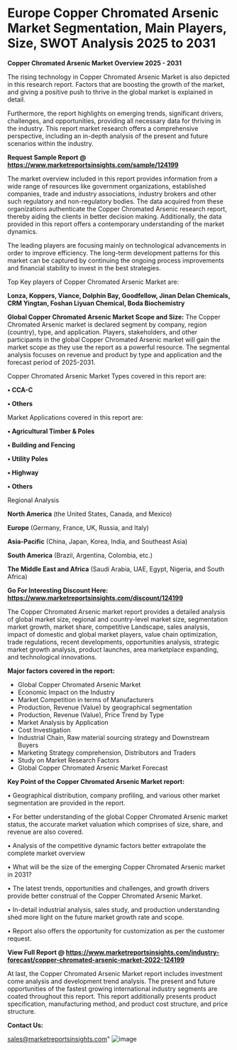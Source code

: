 # Europe Copper Chromated Arsenic Market Segmentation, Main Players, Size, SWOT Analysis 2025 to 2031

<Strong> Copper Chromated Arsenic Market Overview 2025 - 2031</strong>

The rising technology in Copper Chromated Arsenic Market is also depicted in this research report. Factors that are boosting the growth of the market, and giving a positive push to thrive in the global market is explained in detail.

Furthermore, the report highlights on emerging trends, significant drivers, challenges, and opportunities, providing all necessary data for thriving in the industry. This report market research offers a comprehensive perspective, including an in-depth analysis of the present and future scenarios within the industry.

<strong>Request Sample Report @ <a href=https://www.marketreportsinsights.com/sample/124199>https://www.marketreportsinsights.com/sample/124199</a></strong>

The market overview included in this report provides information from a wide range of resources like government organizations, established companies, trade and industry associations, industry brokers and other such regulatory and non-regulatory bodies. The data acquired from these organizations authenticate the Copper Chromated Arsenic research report, thereby aiding the clients in better decision making. Additionally, the data provided in this report offers a contemporary understanding of the market dynamics.

The leading players are focusing mainly on technological advancements in order to improve efficiency. The long-term development patterns for this market can be captured by continuing the ongoing process improvements and financial stability to invest in the best strategies.

Top Key players of Copper Chromated Arsenic Market are:

<strong>Lonza, Koppers, Viance, Dolphin Bay, Goodfellow, Jinan Delan Chemicals, CRM Yingtan, Foshan Liyuan Chemical, Boda Biochemistry</strong>

<strong><b>Global Copper Chromated Arsenic Market Scope and Size:</b></strong>
The Copper Chromated Arsenic market is declared segment by company, region (country), type, and application. Players, stakeholders, and other participants in the global Copper Chromated Arsenic market will gain the market scope as they use the report as a powerful resource. The segmental analysis focuses on revenue and product by type and application and the forecast period of 2025-2031.

Copper Chromated Arsenic Market Types covered in this report are:

<strong>• CCA-C

• Others</strong>

Market Applications covered in this report are:

<strong>• Agricultural Timber & Poles

• Building and Fencing

• Utility Poles

• Highway

• Others</strong> 

Regional Analysis

<strong>North America</strong> (the United States, Canada, and Mexico)

<strong>Europe</strong> (Germany, France, UK, Russia, and Italy)

<strong>Asia-Pacific</strong> (China, Japan, Korea, India, and Southeast Asia)

<strong>South America</strong> (Brazil, Argentina, Colombia, etc.)

<strong>The Middle East and Africa</strong> (Saudi Arabia, UAE, Egypt, Nigeria, and South Africa)

<strong>Go For Interesting Discount Here: <a href=https://www.marketreportsinsights.com/discount/124199>https://www.marketreportsinsights.com/discount/124199</a></strong>

The Copper Chromated Arsenic market report provides a detailed analysis of global market size, regional and country-level market size, segmentation market growth, market share, competitive Landscape, sales analysis, impact of domestic and global market players, value chain optimization, trade regulations, recent developments, opportunities analysis, strategic market growth analysis, product launches, area marketplace expanding, and technological innovations.

<strong><b>Major factors covered in the report:</b></strong>
<ul>
  <li>Global Copper Chromated Arsenic Market </li>
  <li>Economic Impact on the Industry</li>
  <li>Market Competition in terms of Manufacturers</li>
  <li>Production, Revenue (Value) by geographical segmentation</li>
  <li>Production, Revenue (Value), Price Trend by Type</li>
  <li>Market Analysis by Application</li>
  <li>Cost Investigation</li>
  <li>Industrial Chain, Raw material sourcing strategy and Downstream Buyers</li>
  <li>Marketing Strategy comprehension, Distributors and Traders</li>
  <li>Study on Market Research Factors</li>
  <li>Global Copper Chromated Arsenic Market Forecast</li>
</ul>

<strong><b>Key Point of the Copper Chromated Arsenic Market report:</b></strong>

• Geographical distribution, company profiling, and various other market segmentation are provided in the report.

• For better understanding of the global Copper Chromated Arsenic market status, the accurate market valuation which comprises of size, share, and revenue are also covered.

• Analysis of the competitive dynamic factors better extrapolate the complete market overview

• What will be the size of the emerging Copper Chromated Arsenic market in 2031?

• The latest trends, opportunities and challenges, and growth drivers provide better construal of the Copper Chromated Arsenic Market.

• In-detail industrial analysis, sales study, and production understanding shed more light on the future market growth rate and scope.

• Report also offers the opportunity for customization as per the customer request.

<strong><b>View Full Report @ <a href=https://www.marketreportsinsights.com/industry-forecast/copper-chromated-arsenic-market-2022-124199>https://www.marketreportsinsights.com/industry-forecast/copper-chromated-arsenic-market-2022-124199</a></b></strong>


At last, the Copper Chromated Arsenic Market report includes investment come analysis and development trend analysis. The present and future opportunities of the fastest growing international industry segments are coated throughout this report. This report additionally presents product specification, manufacturing method, and product cost structure, and price structure.

<strong>Contact Us:</strong>

sales@marketreportsinsights.com"
![image](https://github.com/user-attachments/assets/760327a3-5fb8-4076-aaa0-45999e027011)
